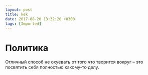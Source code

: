 ```yaml
---
layout: post
title: kek
date: 2017-08-20 13:32:20 +0300
tags: [Imported]
---
```

# Политика

Отличный способ не охуевать от того что творится вокруг – это посвятить себя полностью какому-то делу.